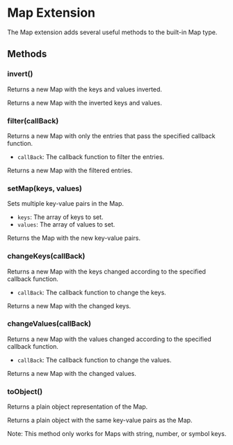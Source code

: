# Map Extension

The Map extension adds several useful methods to the built-in Map type.

## Methods

### invert()

Returns a new Map with the keys and values inverted.

Returns a new Map with the inverted keys and values.

### filter(callBack)

Returns a new Map with only the entries that pass the specified callback function.

* `callBack`: The callback function to filter the entries.

Returns a new Map with the filtered entries.

### setMap(keys, values)

Sets multiple key-value pairs in the Map.

* `keys`: The array of keys to set.
* `values`: The array of values to set.

Returns the Map with the new key-value pairs.

### changeKeys(callBack)

Returns a new Map with the keys changed according to the specified callback function.

* `callBack`: The callback function to change the keys.

Returns a new Map with the changed keys.

### changeValues(callBack)

Returns a new Map with the values changed according to the specified callback function.

* `callBack`: The callback function to change the values.

Returns a new Map with the changed values.

### toObject()

Returns a plain object representation of the Map.

Returns a plain object with the same key-value pairs as the Map.

Note: This method only works for Maps with string, number, or symbol keys.